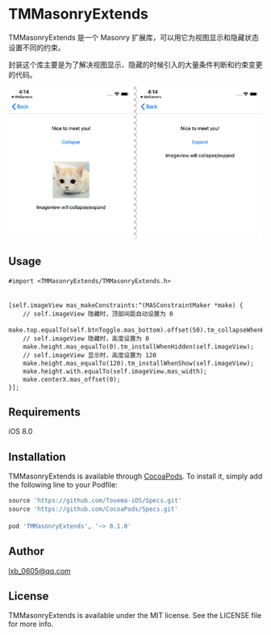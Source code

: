 # TMMasonryExtends

TMMasonryExtends 是一个 Masonry 扩展库，可以用它为视图显示和隐藏状态设置不同的约束。

封装这个库主要是为了解决视图显示、隐藏的时候引入的大量条件判断和约束变更的代码。

![预览图](./Doc/imgs/preview.png)

## Usage

``` objc
#import <TMMasonryExtends/TMMasonryExtends.h>


[self.imageView mas_makeConstraints:^(MASConstraintMaker *make) {
    // self.imageView 隐藏时，顶部间距自动设置为 0
    make.top.equalTo(self.btnToggle.mas_bottom).offset(50).tm_collapseWhenHidden(self.imageView);
    // self.imageView 隐藏时，高度设置为 0
    make.height.mas_equalTo(0).tm_installWhenHidden(self.imageView);
    // self.imageView 显示时，高度设置为 120
    make.height.mas_equalTo(120).tm_installWhenShow(self.imageView);
    make.height.with.equalTo(self.imageView.mas_width);
    make.centerX.mas_offset(0);
}];
```

## Requirements

iOS 8.0


## Installation

TMMasonryExtends is available through [CocoaPods](https://cocoapods.org). To install it, simply add the following line to your Podfile:

```ruby
source 'https://github.com/Tovema-iOS/Specs.git'
source 'https://github.com/CocoaPods/Specs.git'

pod 'TMMasonryExtends', '~> 0.1.0'
```

## Author

lxb_0605@qq.com

## License

TMMasonryExtends is available under the MIT license. See the LICENSE file for more info.
